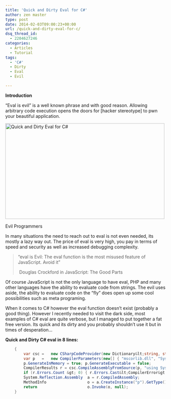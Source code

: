 ```yaml
---
title: 'Quick and Dirty Eval for C#'
author: zen master
type: post
date: 2014-02-03T09:00:23+00:00
url: /quick-and-dirty-eval-for-c/
dsq_thread_id:
  - 2204627246
categories:
  - Articles
  - Tutorial
tags:
  - 'C#'
  - Dirty
  - Eval
  - Evil

---
```

<p dir="ltr">
  <strong>Introduction</strong>
</p>

<p dir="ltr">
  &#8220;Eval is evil&#8221; is a well known phrase and with good reason. Allowing arbitrary code execution opens the doors for [hacker stereotype] to pwn your beautiful application.
</p>

<div class="wp-caption aligncenter" style="width: 510px">
  <img alt="Quick and Dirty Eval for C#" src="http://i.imgur.com/pC03ASA.jpg" width="500" height="300" />

  <p class="wp-caption-text">
    Evil Programmers
  </p>
</div>

<p dir="ltr">
  In many situations the need to reach out to eval is not even needed, its mostly a lazy way out. The price of eval is very high, you pay in terms of speed and security as well as increased debugging complexity.
</p>

> <p dir="ltr">
>   “eval is Evil: The eval function is the most misused feature of JavaScript. Avoid it”
> </p>
>
> <p dir="ltr">
>    Douglas Crockford in JavaScript: The Good Parts
> </p>

<p dir="ltr">
  Of course JavaScript is not the only language to have eval, PHP and many other languages have the ability to evaluate code from strings. The evil uses aside, the ability to evaluate code on the &#8220;fly&#8221; does open up some cool possibilities such as meta programing.
</p>

<p dir="ltr">
  When it comes to C# however the eval function doesn&#8217;t exist (probably a good thing). However I recently needed to visit the dark side, most examples of C# eval are quite verbose, but I managed to put together a fat free version. Its quick and its dirty and you probably shouldn&#8217;t use it but in times of desperation&#8230;
</p>

**Quick and Dirty C# eval in 8 lines:**

```c#
    {
        var csc =   new CSharpCodeProvider(new Dictionary&lt;string, string&gt;() { { "CompilerVersion", "v3.5" } });
        var p   =   new CompilerParameters(new[] { "mscorlib.dll", "System.Core.dll" }, null, true);
        p.GenerateInMemory = true; p.GenerateExecutable = false;
        CompilerResults r = csc.CompileAssemblyFromSource(p, "using System; class p {public static object c(){"+__code+"}}");
        if (r.Errors.Count &gt; 0) { r.Errors.Cast&lt;CompilerError&gt;().ToList().ForEach(error =&gt; Console.WriteLine(error.ErrorText)); return null; }
        System.Reflection.Assembly  a = r.CompiledAssembly;
        MethodInfo                  o = a.CreateInstance("p").GetType().GetMethod("c");
        return                      o.Invoke(o, null);
    }
```
